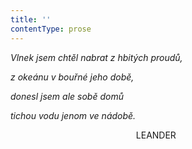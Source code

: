 ```yaml
---
title: ''
contentType: prose
---
```


_Vlnek jsem chtěl nabrat z hbitých proudů,_

_z okeánu v bouřné jeho době,_

_donesl jsem ale sobě domů_

_tichou vodu jenom ve nádobě._

                                                   LEANDER
